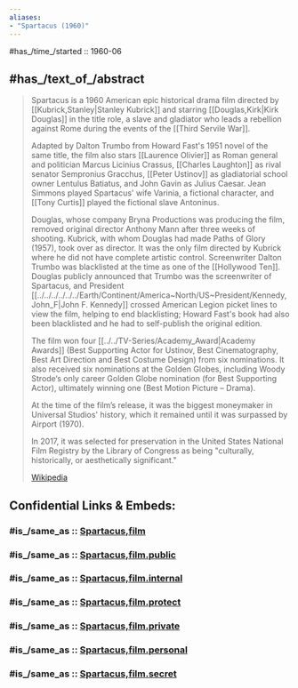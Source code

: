 ```yaml
---
aliases:
- "Spartacus (1960)"
---
```


#has_/time_/started :: 1960-06 

## #has_/text_of_/abstract 

> Spartacus is a 1960 American epic historical drama film directed by [[Kubrick,Stanley|Stanley Kubrick]] 
> and starring [[Douglas,Kirk|Kirk Douglas]] in the title role, 
> a slave and gladiator who leads a rebellion against Rome during the events of the [[Third Servile War]]. 
> 
> Adapted by Dalton Trumbo from Howard Fast's  1951 novel of the same title, 
> the film also stars [[Laurence Olivier]] as Roman general and politician Marcus Licinius Crassus, 
> [[Charles Laughton]] as rival senator Sempronius Gracchus, 
> [[Peter Ustinov]] as gladiatorial school owner Lentulus Batiatus, and John Gavin as Julius Caesar. 
> Jean Simmons played Spartacus' wife Varinia, a fictional character, 
> and [[Tony Curtis]] played the fictional slave Antoninus.
>
> Douglas, whose company Bryna Productions was producing the film, 
> removed original director Anthony Mann after three weeks of shooting. 
> Kubrick, with whom Douglas had made Paths of Glory (1957), took over as director. 
> It was the only film directed by Kubrick where he did not have complete artistic control. 
> Screenwriter Dalton Trumbo was blacklisted at the time as one of the [[Hollywood Ten]]. 
> Douglas publicly announced that Trumbo was the screenwriter of Spartacus, 
> and President [[../../../../../../Earth/Continent/America~North/US~President/Kennedy,John_F|John F. Kennedy]] crossed American Legion picket lines to view the film, helping to end blacklisting; 
> Howard Fast's book had also been blacklisted and he had to self-publish the original edition.
>
> The film won four [[../../TV-Series/Academy_Award|Academy Awards]] (Best Supporting Actor for Ustinov, Best Cinematography, Best Art Direction and Best Costume Design) from six nominations. It also received six nominations at the Golden Globes, including Woody Strode‘s only career Golden Globe nomination (for Best Supporting Actor), ultimately winning one (Best Motion Picture – Drama). 
> 
> At the time of the film’s release, it was the biggest moneymaker in Universal Studios' history, 
> which it remained until it was surpassed by Airport (1970). 
> 
> In 2017, it was selected for preservation in the United States National Film Registry by the Library of Congress 
> as being "culturally, historically, or aesthetically significant."
>
> [Wikipedia](https://en.wikipedia.org/wiki/Spartacus%20(film))


## Confidential Links & Embeds: 

### #is_/same_as :: [Spartacus,film](/_Standards/Society/Communication/Media/Movie/Movie-Genre/Movie-Director/Spartacus,film.md) 

### #is_/same_as :: [Spartacus,film.public](/_public/Society/Communication/Media/Movie/Movie-Genre/Movie-Director/Spartacus,film.public.md) 

### #is_/same_as :: [Spartacus,film.internal](/_internal/Society/Communication/Media/Movie/Movie-Genre/Movie-Director/Spartacus,film.internal.md) 

### #is_/same_as :: [Spartacus,film.protect](/_protect/Society/Communication/Media/Movie/Movie-Genre/Movie-Director/Spartacus,film.protect.md) 

### #is_/same_as :: [Spartacus,film.private](/_private/Society/Communication/Media/Movie/Movie-Genre/Movie-Director/Spartacus,film.private.md) 

### #is_/same_as :: [Spartacus,film.personal](/_personal/Society/Communication/Media/Movie/Movie-Genre/Movie-Director/Spartacus,film.personal.md) 

### #is_/same_as :: [Spartacus,film.secret](/_secret/Society/Communication/Media/Movie/Movie-Genre/Movie-Director/Spartacus,film.secret.md)


